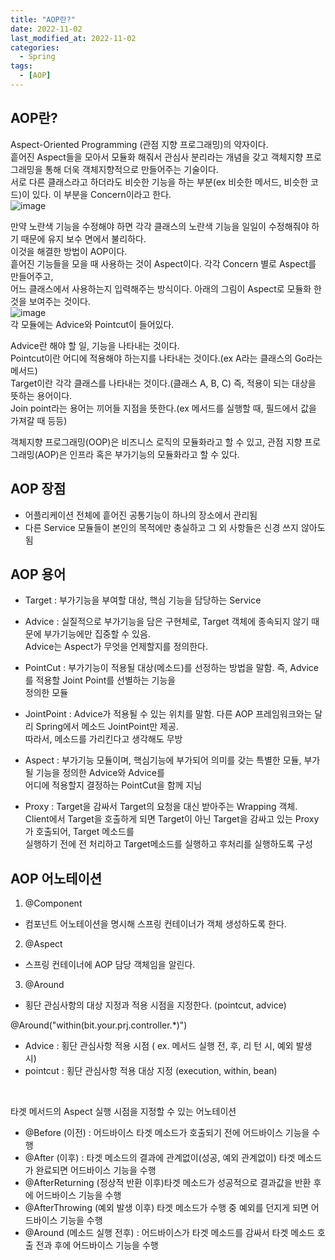 ```yaml
---
title: "AOP란?"
date: 2022-11-02
last_modified_at: 2022-11-02
categories: 
  - Spring
tags:
  - [AOP]
---
```


## AOP란?

Aspect-Oriented Programming (관점 지향 프로그래밍)의 약자이다.  
흩어진 Aspect들을 모아서 모듈화 해줘서 관심사 분리라는 개념을 갖고 객체지향 프로그래밍을 통해 더욱 객체지향적으로 만들어주는 기술이다.  
서로 다른 클래스라고 하더라도 비슷한 기능을 하는 부분(ex 비슷한 메서드, 비슷한 코드)이 있다. 이 부분을 Concern이라고 한다.  
![image](https://user-images.githubusercontent.com/99777315/199476503-4e6b5c14-7e13-4928-8546-c30dea4bdca9.png)  

만약 노란색 기능을 수정해야 하면 각각 클래스의 노란색 기능을 일일이 수정해줘야 하기 때문에 유지 보수 면에서 불리하다.  
이것을 해결한 방법이 AOP이다.  
흩어진 기능들을 모을 때 사용하는 것이 Aspect이다. 각각 Concern 별로 Aspect를 만들어주고,  
어느 클래스에서 사용하는지 입력해주는 방식이다. 아래의 그림이 Aspect로 모듈화 한 것을 보여주는 것이다.  
![image](https://user-images.githubusercontent.com/99777315/199476791-21150e6a-465f-4ed9-8be6-8ee71c5fbfaf.png)  
각 모듈에는 Advice와 Pointcut이 들어있다.  

Advice란 해야 할 일, 기능을 나타내는 것이다.  
Pointcut이란 어디에 적용해야 하는지를 나타내는 것이다.(ex A라는 클래스의 Go라는 메서드)  
Target이란 각각 클래스를 나타내는 것이다.(클래스 A, B, C) 즉, 적용이 되는 대상을 뜻하는 용어이다.  
Join point라는 용어는 끼어들 지점을 뜻한다.(ex 메서드를 실행할 때, 필드에서 값을 가져갈 때 등등)  

객체지향 프로그래밍(OOP)은 비즈니스 로직의 모듈화라고 할 수 있고, 관점 지향 프로그래밍(AOP)은 인프라 혹은 부가기능의 모듈화라고 할 수 있다.  

## AOP 장점

- 어플리케이션 전체에 흩어진 공통기능이 하나의 장소에서 관리됨
- 다른 Service 모듈들이 본인의 목적에만 충실하고 그 외 사항들은 신경 쓰지 않아도 됨

## AOP 용어

- Target
    : 부가기능을 부여할 대상, 핵심 기능을 담당하는 Service  

 

- Advice
    : 실질적으로 부가기능을 담은 구현체로, Target 객체에 종속되지 않기 때문에 부가기능에만 집중할 수 있음.  
      Advice는 Aspect가 무엇을 언제할지를 정의한다.

- PointCut
    : 부가기능이 적용될 대상(메소드)를 선정하는 방법을 말함. 즉, Advice를 적용할 Joint Point를 선별하는 기능을  
     정의한 모듈

- JointPoint
    : Advice가 적용될 수 있는 위치를 말함. 다른 AOP 프레임워크와는 달리 Spring에서 메소드 JointPoint만 제공.  
     따라서, 메소드를 가리킨다고 생각해도 무방

- Aspect
    : 부가기능 모듈이며, 핵심기능에 부가되어 의미를 갖는 특별한 모듈, 부가될 기능을 정의한 Advice와 Advice를  
     어디에 적용할지 결정하는 PointCut을 함께 지님

- Proxy
    : Target을 감싸서 Target의 요청을 대신 받아주는 Wrapping 객체.  
     Client에서 Target을 호출하게 되면 Target이 아닌 Target을 감싸고 있는 Proxy가 호출되어, Target 메소드를  
     실행하기 전에 전 처리하고 Target메소드를 실행하고 후처리를 실행하도록 구성  

## AOP 어노테이션

1. @Component  
  - 컴포넌트 어노테이션을 명시해 스프링 컨테이너가 객체 생성하도록 한다.  
2. @Aspect  
  - 스프링 컨테이너에 AOP 담당 객체임을 알린다.  
3. @Around  
  - 횡단 관심사항의 대상 지정과 적용 시점을 지정한다. (pointcut, advice)  

@Around("within(bit.your.prj.controller.*)")
- Advice : 횡단 관심사항 적용 시점 ( ex. 메서드 실행 전, 후, 리 턴 시, 예외 발생 시) 
- pointcut : 횡단 관심사항 적용 대상 지정 (execution, within, bean)  

<br>

타겟 메서드의 Aspect 실행 시점을 지정할 수 있는 어노테이션
- @Before (이전) : 어드바이스 타겟 메소드가 호출되기 전에 어드바이스 기능을 수행
- @After (이후) : 타겟 메소드의 결과에 관계없이(성공, 예외 관계없이) 타겟 메소드가 완료되면 어드바이스 기능을 수행
- @AfterReturning (정상적 반환 이후)타겟 메소드가 성공적으로 결과값을 반환 후에 어드바이스 기능을 수행
- @AfterThrowing (예외 발생 이후) 타겟 메소드가 수행 중 예외를 던지게 되면 어드바이스 기능을 수행
- @Around (메소드 실행 전후) : 어드바이스가 타겟 메소드를 감싸서 타겟 메소드 호출 전과 후에 어드바이스 기능을 수행